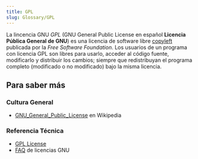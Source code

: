 ```yaml
---
title: GPL
slug: Glossary/GPL
---
```


La lincencia GNU _GPL_ (GNU General Public License en español **Licencia Pública General de GNU**) es una licencia de software libre [copyleft](/es/docs/Glossary/Copyleft) publicada por la _Free Software Foundation_. Los usuarios de un programa con licencia GPL son libres para usarlo, acceder al código fuente, modificarlo y distribuir los cambios; siempre que redistribuyan el programa completo (modificado o no modificado) bajo la misma licencia.

## Para saber más

### Cultura General

- [GNU_General_Public_License](https://es.wikipedia.org/wiki/GNU_General_Public_License) en Wikipedia

### Referencia Técnica

- [GPL License](https://gnu.org/licenses/gpl.html)
- [FAQ](http://www.gnu.org/licenses/gpl-faq.html) de licencias GNU
